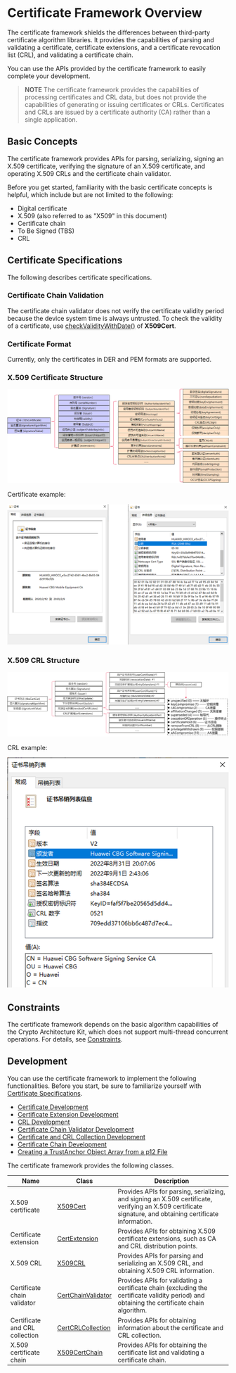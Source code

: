 # Certificate Framework Overview


The certificate framework shields the differences between third-party certificate algorithm libraries. It provides the capabilities of parsing and validating a certificate, certificate extensions, and a certificate revocation list (CRL), and validating a certificate chain.


You can use the APIs provided by the certificate framework to easily complete your development.


> **NOTE**
> The certificate framework provides the capabilities of processing certificates and CRL data, but does not provide the capabilities of generating or issuing certificates or CRLs. Certificates and CRLs are issued by a certificate authority (CA) rather than a single application.


## Basic Concepts

The certificate framework provides APIs for parsing, serializing, signing an X.509 certificate, verifying the signature of an X.509 certificate, and operating X.509 CRLs and the certificate chain validator.

Before you get started, familiarity with the basic certificate concepts is helpful, which include but are not limited to the following:

- Digital certificate
- X.509 (also referred to as "X509" in this document)
- Certificate chain
- To Be Signed (TBS)
- CRL


## Certificate Specifications

The following describes certificate specifications.


### Certificate Chain Validation

The certificate chain validator does not verify the certificate validity period because the device system time is always untrusted. To check the validity of a certificate, use [checkValidityWithDate()](../../reference/apis-device-certificate-kit/js-apis-cert.md#checkvaliditywithdate) of **X509Cert**.


### Certificate Format

Currently, only the certificates in DER and PEM formats are supported.


### X.509 Certificate Structure 

![](figures/X509_certificate_structure.png)

Certificate example:

![](figures/certificate_example.png)


### X.509 CRL Structure

![](figures/CRL_structure.png)

CRL example:

![](figures/CRL_example.png)


## Constraints

The certificate framework depends on the basic algorithm capabilities of the Crypto Architecture Kit, which does not support multi-thread concurrent operations. For details, see [Constraints](../../security/CryptoArchitectureKit/crypto-architecture-kit-intro.md#constraints).


## Development

You can use the certificate framework to implement the following functionalities. Before you start, be sure to familiarize yourself with [Certificate Specifications](#certificate-specifications).

- [Certificate Development](create-parse-verify-cert-object.md)
- [Certificate Extension Development](create-parse-verify-certextension-object.md)
- [CRL Development](create-parse-verify-crl-object.md)
- [Certificate Chain Validator Development](create-verify-cerchainvalidator-object.md)
- [Certificate and CRL Collection Development](create-get-cert-crl-object.md)
- [Certificate Chain Development](create-verify-certchain-object.md)
- [Creating a TrustAnchor Object Array from a p12 File](create-trustanchor-from-p12.md)

The certificate framework provides the following classes.

| Name| Class| Description|
| -------- | -------- | -------- |
| X.509 certificate| [X509Cert](../../reference/apis-device-certificate-kit/js-apis-cert.md#x509cert) | Provides APIs for parsing, serializing, and signing an X.509 certificate, verifying an X.509 certificate signature, and obtaining certificate information.|
| Certificate extension| [CertExtension](../../reference/apis-device-certificate-kit/js-apis-cert.md#certextension10) | Provides APIs for obtaining X.509 certificate extensions, such as CA and CRL distribution points.|
| X.509 CRL| [X509CRL](../../reference/apis-device-certificate-kit/js-apis-cert.md#x509crl11) | Provides APIs for parsing and serializing an X.509 CRL, and obtaining X.509 CRL information.|
| Certificate chain validator| [CertChainValidator](../../reference/apis-device-certificate-kit/js-apis-cert.md#certchainvalidator) | Provides APIs for validating a certificate chain (excluding the certificate validity period) and obtaining the certificate chain algorithm.|
| Certificate and CRL collection| [CertCRLCollection](../../reference/apis-device-certificate-kit/js-apis-cert.md#certcrlcollection11) | Provides APIs for obtaining information about the certificate and CRL collection.|
| X.509 certificate chain| [X509CertChain](../../reference/apis-device-certificate-kit/js-apis-cert.md#x509certchain11) | Provides APIs for obtaining the certificate list and validating a certificate chain.|
